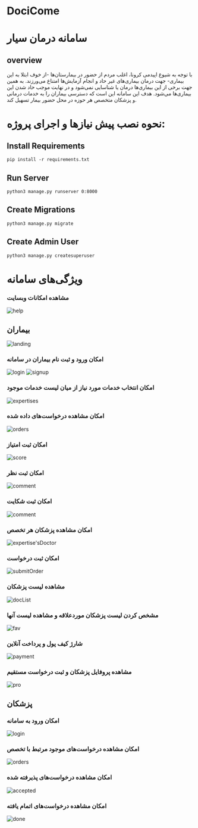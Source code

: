 # DociCome

# سامانه درمان سیار

## overview    
با توجه به شیوع اپیدمی کرونا، اغلب مردم از حضور در بیمارستان‌ها -از خوف ابتلا به این بیماری- جهت درمان بیماری‌های غیر حاد و انجام آزمایش‌ها امتناع می‌ورزند. به همین جهت برخی از این بیماری‌ها درمان یا شناسایی نمی‌شود و در نهایت موجب حاد شدن این بیماری‌ها می‌شود.
هدف این سامانه این است که دسترسی بیماران را به خدمات درمانی و پزشکان متخصص هر حوزه در محل حضور بیمار تسهیل کند.

# نحوه نصب پیش نیاز‌ها و اجرای پروژه:

## Install Requirements
    pip install -r requirements.txt 

## Run Server
    python3 manage.py runserver 0:8000

## Create Migrations
    python3 manage.py migrate

## Create Admin User
    python3 manage.py createsuperuser


# ویژگی‌های سامانه

### مشاهده امکانات وبسایت
![help](images/help.png)

## بیماران
![landing](images/landing.png)
### امکان ورود و ثبت نام بیماران در سامانه
![login](images/login.png)
![signup](images/signup.png)
### امکان انتخاب خدمات مورد نیاز از میان لیست خدمات موجود
![expertises](images/expertises.png)
### امکان مشاهده درخواست‌های داده شده
![orders](images/orders.png)
### امکان ثبت امتیاز
![score](images/score.png)
### امکان ثبت نظر
![comment](images/comment.png)
### امکان ثبت شکایت
![comment](images/comment.png)
### امکان مشاهده پزشکان هر تخصص
![expertise'sDoctor](images/expertise'sDoctor.png)
### امکان ثبت درخواست
![submitOrder](images/submitOrder.png)
### مشاهده لیست پزشکان
![docList](images/docList.png)
### مشخص کردن لیست پزشکان موردعلاقه و مشاهده لیست آنها
![fav](images/fav.png)
### شارژ کیف پول و پرداخت آنلاین
![payment](images/payment.png)
### مشاهده پروفایل پزشکان و ثبت درخواست مستقیم
![pro](images/pro.png)

## پزشکان

### امکان ورود به سامانه 
![login](images/login.png)
### امکان مشاهده درخواست‌های موجود مرتبط با تخصص
![orders](images/doctor.png)
### امکان مشاهده درخواست‌های پذیرفته شده
![accepted](images/accepted.png)
### امکان مشاهده درخواست‌های اتمام یافته
![done](images/done.png)
